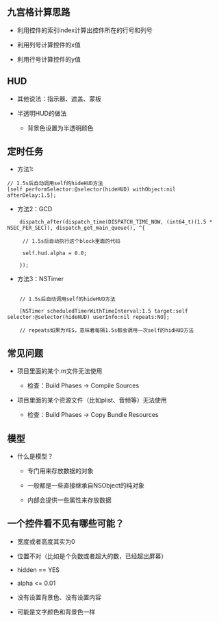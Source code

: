 ## 九宫格计算思路

* 利用控件的索引index计算出控件所在的行号和列号

* 利用列号计算控件的x值

* 利用行号计算控件的y值


## HUD

* 其他说法：指示器、遮盖、蒙板

* 半透明HUD的做法

  * 背景色设置为半透明颜色


## 定时任务

* 方法1:

```objc
// 1.5s后自动调用self的hideHUD方法
[self performSelector:@selector(hideHUD) withObject:nil afterDelay:1.5];

```

* 方法2：GCD


```objc
    dispatch_after(dispatch_time(DISPATCH_TIME_NOW, (int64_t)(1.5 * NSEC_PER_SEC)), dispatch_get_main_queue(), ^{

     // 1.5s后自动执行这个block里面的代码

     self.hud.alpha = 0.0;

    });
```

* 方法3：NSTimer

```objc

    // 1.5s后自动调用self的hideHUD方法

    [NSTimer scheduledTimerWithTimeInterval:1.5 target:self selector:@selector(hideHUD) userInfo:nil repeats:NO];

    // repeats如果为YES，意味着每隔1.5s都会调用一次self的hidHUD方法
```

## 常见问题

* 项目里面的某个.m文件无法使用

  * 检查：Build Phases -&gt; Compile Sources

* 项目里面的某个资源文件（比如plist、音频等）无法使用

  * 检查：Build Phases -&gt; Copy Bundle Resources


## 模型

* 什么是模型？

  * 专门用来存放数据的对象

  * 一般都是一些直接继承自NSObject的纯对象

  * 内部会提供一些属性来存放数据



## 一个控件看不见有哪些可能？

* 宽度或者高度其实为0

* 位置不对（比如是个负数或者超大的数，已经超出屏幕）

* hidden == YES

* alpha &lt;= 0.01

* 没有设置背景色、没有设置内容

* 可能是文字颜色和背景色一样


